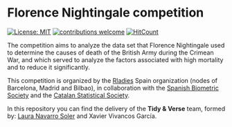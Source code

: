 # Florence Nightingale competition

<!-- badges: start -->
[![License: MIT](https://img.shields.io/badge/License-MIT-blue.svg)](https://opensource.org/licenses/MIT)
[![contributions welcome](https://img.shields.io/badge/contributions-welcome-brightgreen.svg?style=flat)](https://github.com/dwyl/esta/issues)
[![HitCount](http://hits.dwyl.com/xavivg91/florence-nightingale-competition.svg)](http://hits.dwyl.com/xavivg91/florence-nightingale-competition)

<!-- badges: end -->

The competition aims to analyze the data set that Florence Nightingale used to determine the causes of death of the British Army during the Crimean War, and which served to analyze the factors associated with high mortality and to reduce it significantly. 

This competition is organized by the [Rladies](https://rladies.org/) Spain organization (nodes of Barcelona, Madrid and Bilbao), in collaboration with the [Spanish Biometric Society](http://www.biometricsociety.net/) and the [Catalan Statistical Society](http://soce.iec.cat/).

In this repository you can find the delivery of the **Tidy & Verse** team, formed by: [Laura Navarro Soler](https://github.com/lau-cloud) and Xavier Vivancos García.
